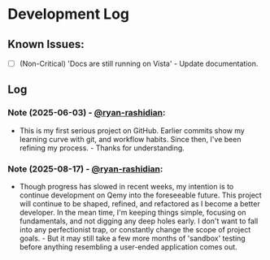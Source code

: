 # Development Log

## Known Issues:

- [ ] (Non-Critical) 'Docs are still running on Vista' - Update documentation.

## Log

### Note (2025-06-03) - [@ryan-rashidian](https://github.com/ryan-rashidian):

- This is my first serious project on GitHub. Earlier commits show my learning curve with git, and workflow habits. Since then, I've been refining my process. - Thanks for understanding.

### Note (2025-08-17) - [@ryan-rashidian](https://github.com/ryan-rashidian):

- Though progress has slowed in recent weeks, my intention is to continue development on Qemy into the foreseeable future. This project will continue to be shaped, refined, and refactored as I become a better developer. In the mean time, I'm keeping things simple, focusing on fundamentals, and not digging any deep holes early. I don't want to fall into any perfectionist trap, or constantly change the scope of project goals. - But it may still take a few more months of 'sandbox' testing before anything resembling a user-ended application comes out. 
